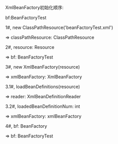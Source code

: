XmlBeanFactory初始化顺序:

bf:BeanFactoryTest

1#, new ClassPathResource('beanFactoryTest.xml')

=> classPathResource: ClassPathResource

2#, resource: Resource

=> bf: BeanFactoryTest

3#, new XmlBeanFactory(resource)

=> xmlBeanFactory: XmlBeanFactory

3.1#, loadBeanDefinitions(resource)

=> reader: XmlBeanDefinitionReader

3.2#, loadedBeanDefinitionNum: int

=> xmlBeanFactory: xmlBeanFactory

4#, bf: BeanFactory

=> bf: BeanFactoryTest